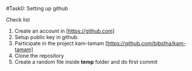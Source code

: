 #Task0: Setting up github

Check list

1. Create an account in [https://github.com]
2. Setup public key in github.
3. Participate in the project kam-tamam [https://github.com/bibstha/kam-tamam]
4. Clone the repository
5. Create a random file inside **temp** folder and do first commit